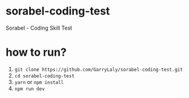 # sorabel-coding-test
Sorabel - Coding Skill Test

# how to run?
1. `git clone https://github.com/GarryLaly/sorabel-coding-test.git`
1. `cd sorabel-coding-test`
1. `yarn` or `npm install`
1. `npm run dev`
